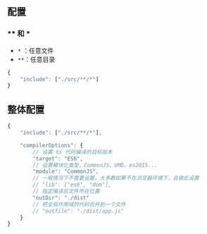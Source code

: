 ## 配置

### ** 和 * 

- `*` ：任意文件
- `**`：任意目录

```js
{
    "include": ["./src/**/*"]
}
```

## 整体配置

```js
{
    "include": ["./src/**/*"],

    "compilerOptions": {
        // 设置 ts 代码编译的目标版本
        "target": "ES6",
        // 设置模块化类型，CommonJS、UMD、es2015...
        "module": "CommonJS",
        // 一般情况下不需要设置，大多数如果不在浏览器环境下，会做此设置
        // "lib": ["es6", "dom"],
        // 指定编译后文件所在位置
        "outDir": "./dist"
        // 把全局作用域的代码合并到一个文件
        // "outfile": "./dist/app.js"
    }
}
```